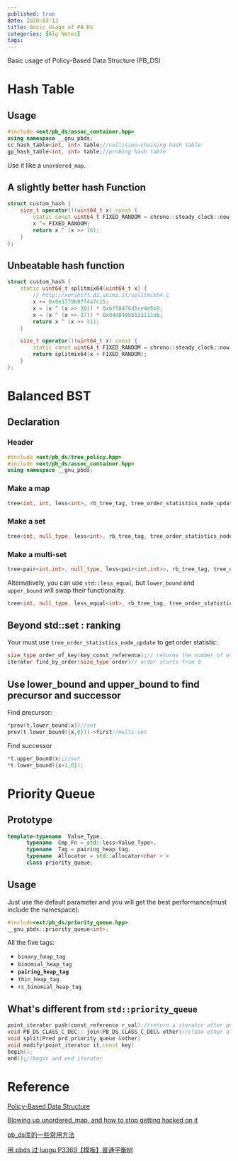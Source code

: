 ```yaml
---
published: true
date: 2020-03-13
title: Basic Usage of PB_DS
categories: [Alg Notes]
tags: 
---
```

Basic usage of Policy-Based Data Structure (PB_DS)

# Hash Table

## Usage
```cpp
#include <ext/pb_ds/assoc_container.hpp>
using namespace __gnu_pbds;
cc_hash_table<int, int> table;//collision-chaining hash table
gp_hash_table<int, int> table;//probing hash table
```

Use it like a `unordered_map`.

## A slightly better hash Function
```cpp
struct custom_hash {
    size_t operator()(uint64_t x) const {
        static const uint64_t FIXED_RANDOM = chrono::steady_clock::now().time_since_epoch().count();
        x ^= FIXED_RANDOM;
        return x ^ (x >> 16);
    }
};
```

## Unbeatable hash function
```cpp
struct custom_hash {
    static uint64_t splitmix64(uint64_t x) {
        // http://xorshift.di.unimi.it/splitmix64.c
        x += 0x9e3779b97f4a7c15;
        x = (x ^ (x >> 30)) * 0xbf58476d1ce4e5b9;
        x = (x ^ (x >> 27)) * 0x94d049bb133111eb;
        return x ^ (x >> 31);
    }

    size_t operator()(uint64_t x) const {
        static const uint64_t FIXED_RANDOM = chrono::steady_clock::now().time_since_epoch().count();
        return splitmix64(x + FIXED_RANDOM);
    }
};
```
# Balanced BST

## Declaration

### Header
```cpp
#include <ext/pb_ds/tree_policy.hpp>
#include <ext/pb_ds/assoc_container.hpp>
using namespace __gnu_pbds;
```
### Make a map
```cpp
tree<int, int, less<int>, rb_tree_tag, tree_order_statistics_node_update> t;
```
### Make a set
```cpp
tree<int, null_type, less<int>, rb_tree_tag, tree_order_statistics_node_update> t;
```
### Make a multi-set

```cpp
tree<pair<int,int>, null_type, less<pair<int,int>>, rb_tree_tag, tree_order_statistics_node_update> t;
```

Alternatively, you can use `std::less_equal`, but `lower_bound` and `upper_bound` will swap their functionality.

```cpp
tree<int, null_type, less_equal<int>, rb_tree_tag, tree_order_statistics_node_update> t;
```
## Beyond std::set : ranking

Your must use `tree_order_statistics_node_update` to get order statistic:
```cpp
size_type order_of_key(key_const_reference);// returns the number of elements that are smaller than key
iterator find_by_order(size_type order)// order starts from 0
```
## Use lower_bound and upper_bound to find precursor and successor

Find precursor:
```cpp
*prev(t.lower_bound(x))//set
prev(t.lower_bound({x,0}))->first//multi-set
```

Find successor
```cpp
*t.upper_bound(x);//set
*t.lower_bound({x+1,0});
```

# Priority Queue

## Prototype
```cpp
template<typename  Value_Type,
	  typename  Cmp_Fn = std::less<Value_Type>,
	  typename  Tag = pairing_heap_tag,
	  typename  Allocator = std::allocator<char > >
	  class priority_queue;
```

## Usage

Just use the default parameter and you will get the best performance(must include the namespace):
```cpp
#include<ext/pb_ds/priority_queue.hpp>
__gnu_pbds::priority_queue<int>;
```

All the five tags:
- `binary_heap_tag`
- `binomial_heap_tag`
- **`pairing_heap_tag`**
- `thin_heap_tag`
- `rc_binomial_heap_tag`

## What's different from `std::priority_queue`

```cpp
point_iterator push(const_reference r_val);//return a iterator after push
void PB_DS_CLASS_C_DEC:: join(PB_DS_CLASS_C_DEC& other)//clean other after join
void split(Pred prd,priority_queue &other)  
void modify(point_iterator it,const key) 
begin();
end();//begin and end iterator
```
# Reference

[Policy-Based Data Structure](https://gcc.gnu.org/onlinedocs/libstdc++/manual/policy_data_structures.html)

[Blowing up unordered_map, and how to stop getting hacked on it](https://codeforces.com/blog/entry/62393)

[pb_ds库的一些常用方法](https://blog.csdn.net/riba2534/article/details/80454602?depth_1-utm_source=distribute.pc_relevant.none-task&utm_source=distribute.pc_relevant.none-task)

[用 pbds 过 luogu P3369【模板】普通平衡树](https://zhuanlan.zhihu.com/p/90104614)
